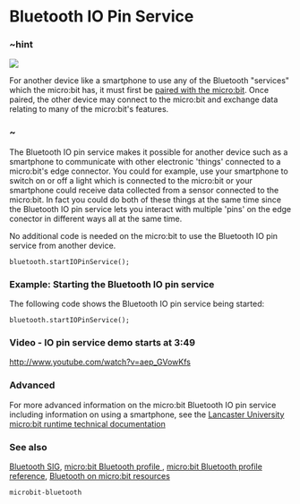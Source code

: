# Bluetooth IO Pin Service 

### ~hint
![](/static/bluetooth/Bluetooth_SIG.png)

For another device like a smartphone to use any of the Bluetooth "services" which the micro:bit has, it must first be [paired with the micro:bit](/reference/bluetooth/bluetooth-pairing). Once paired, the other device may connect to the micro:bit and exchange data relating to many of the micro:bit's features.

### ~

The Bluetooth IO pin service makes it possible for another device such as a smartphone to communicate with other electronic 'things' connected to a micro:bit's edge connector. You could for example, use your smartphone to switch on or off a light which is connected to the micro:bit or your smartphone could receive data collected from a sensor connected to the micro:bit. In fact you could do both of these things at the same time since the Bluetooth IO pin service lets you interact with multiple 'pins' on the edge conector in different ways all at the same time. 

No additional code is needed on the micro:bit to use the Bluetooth IO pin service from another device. 

```sig
bluetooth.startIOPinService();
```

### Example: Starting the Bluetooth IO pin service

The following code shows the Bluetooth IO pin service being started:

```blocks
bluetooth.startIOPinService();
```

### Video - IO pin service demo starts at 3:49

http://www.youtube.com/watch?v=aep_GVowKfs

### Advanced
 
For more advanced information on the micro:bit Bluetooth IO pin service including information on using a smartphone, see the [Lancaster University micro:bit runtime technical documentation](http://lancaster-university.github.io/microbit-docs/ble/iopin-service/)

### See also

[Bluetooth SIG](https://www.bluetooth.com), [micro:bit Bluetooth profile ](http://lancaster-university.github.io/microbit-docs/ble/profile/), [micro:bit Bluetooth profile reference](http://lancaster-university.github.io/microbit-docs/resources/bluetooth/microbit-profile-V1.9-Level-2.pdf),  [Bluetooth on micro:bit resources](http://bluetooth-mdw.blogspot.co.uk/p/bbc-microbit.html)

```package
microbit-bluetooth
```
